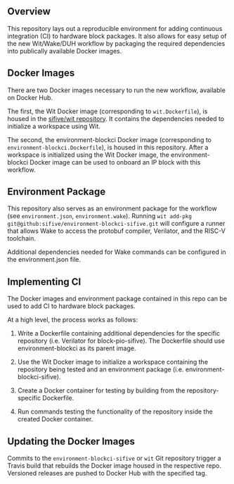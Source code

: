 ## Overview

This repository lays out a reproducible environment for adding continuous integration (CI) to hardware block packages. It also allows for easy setup of the new Wit/Wake/DUH workflow by packaging the required dependencies into publically available Docker images.  

## Docker Images

There are two Docker images necessary to run the new workflow, available on Docker Hub. 

The first, the Wit Docker image (corresponding to `wit.Dockerfile`), is housed in the [sifive/wit repository](https://github.com/sifive/wit). It contains the dependencies needed to initialize a workspace using Wit. 

The second, the environment-blockci Docker image (corresponding to `environment-blockci.Dockerfile`), is housed in this repository. After a workspace is initialized using the Wit Docker image, the environment-blockci Docker image can be used to onboard an IP block with this workflow. 

## Environment Package 

This repository also serves as an environment package for the workflow (see `environment.json`, `environment.wake`). Running `wit add-pkg git@github:sifive/environment-blockci-sifive.git` will configure a runner that allows Wake to access the protobuf compiler, Verilator, and the RISC-V toolchain. 

Additional dependencies needed for Wake commands can be configured in the environment.json file.

## Implementing CI

The Docker images and environment package contained in this repo can be used to add CI to hardware block packages. 

At a high level, the process works as follows:

1. Write a Dockerfile containing additional dependencies for the specific repository (i.e. Verilator for block-pio-sifive). The Dockerfile should use environment-blockci as its parent image. 

2. Use the Wit Docker image to initialize a workspace containing the repository being tested and an environment package (i.e. environment-blockci-sifive).

3. Create a Docker container for testing by building from the repository-specific Dockerfile.

4. Run commands testing the functionality of the repository inside the created Docker container. 

## Updating the Docker Images

Commits to the `environment-blockci-sifive` or `wit` Git repository trigger a Travis build that rebuilds the Docker image housed in the respective repo. Versioned releases are pushed to Docker Hub with the specified tag.
